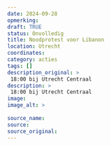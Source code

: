 ```yaml
---
date: 2024-09-28
opmerking: 
draft: TRUE
status: Onvolledig
title: Noodprotest voor Libanon
location: Utrecht
coordinates: 
category: acties
tags: []
description_original: > 
 18:00 bij Utrecht Centraal
description: > 
 18:00 bij Utrecht Centraal
image: 
image_alt: > 
 
source_name: 
source: 
source_original: 
---
```

